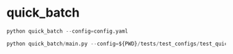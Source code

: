 # quick_batch 

```python 
python quick_batch --config=config.yaml

python quick_batch/main.py --config=${PWD}/tests/test_configs/test_quick_batch.yaml
```